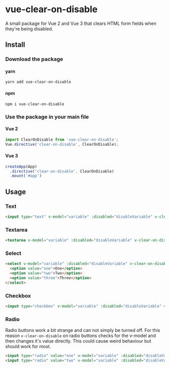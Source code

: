 # vue-clear-on-disable
A small package for Vue 2 and Vue 3 that clears HTML form fields when they're being disabled.

## Install

### Download the package

#### yarn
```shell
yarn add vue-clear-on-disable
```
#### npm
```shell
npm i vue-clear-on-disable
```

### Use the package in your main file

#### Vue 2
```js
import ClearOnDisable from 'vue-clear-on-disable';
Vue.directive('clear-on-disable', ClearOnDisable);
```

#### Vue 3
```js
createApp(App)
  .directive('clear-on-disable', ClearOnDisable)
  .mount('#app')
```

## Usage

### Text
```html
<input type="text" v-model="variable" :disabled="disableVariable" v-clear-on-disable />
```

### Textarea
```html
<textarea v-model="variable" :disabled="disableVariable" v-clear-on-disable></textarea>
```

### Select
```html
<select v-model="variable" :disabled="disableVariable" v-clear-on-disable>
  <option value="one">One</option>
  <option value="two">Two</option>
  <option value="three">Three</option>
</select>
```

### Checkbox
```html
<input type="checkbox" v-model="variable" :disabled="disableVariable" v-clear-on-disable />
```

### Radio
Radio buttons work a bit strange and can not simply be turned off. For this reason `v-clear-on-disable` on radio buttons checks for the v-model and then changes it's value directly. This could cause weird behaviour but should work for most.

```html
<input type="radio" value="one" v-model="variable" :disabled="disableVariable" v-clear-on-disable />
<input type="radio" value="two" v-model="variable" :disabled="disableVariable" v-clear-on-disable />
```
